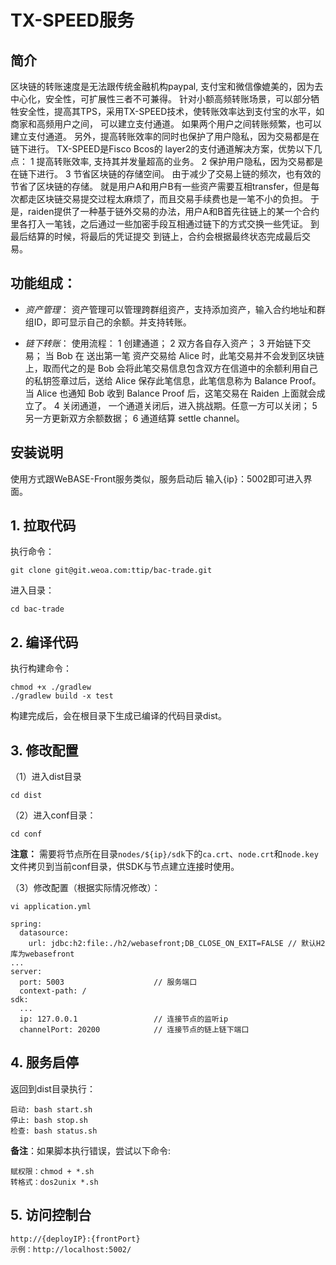 # TX-SPEED服务
## 简介
   区块链的转账速度是无法跟传统金融机构paypal, 支付宝和微信像媲美的，因为去中心化，安全性，可扩展性三者不可兼得。
   针对小额高频转账场景，可以部分牺牲安全性，提高其TPS，采用TX-SPEED技术，使转账效率达到支付宝的水平，如商家和高频用户之间，
   可以建立支付通道。 如果两个用户之间转账频繁，也可以建立支付通道。
   另外，提高转账效率的同时也保护了用户隐私，因为交易都是在链下进行。
   TX-SPEED是Fisco Bcos的 layer2的支付通道解决方案，优势以下几点：
   1 提高转账效率, 支持其并发量超高的业务。
   2 保护用户隐私，因为交易都是在链下进行。
   3 节省区块链的存储空间。 由于减少了交易上链的频次，也有效的节省了区块链的存储。
   就是用户A和用户B有一些资产需要互相transfer，但是每次都走区块链交易提交过程太麻烦了，而且交易手续费也是一笔不小的负担。
   于是，raiden提供了一种基于链外交易的办法，用户A和B首先往链上的某一个合约里各打入一笔钱，之后通过一些加密手段互相通过链下的方式交换一些凭证。
   到最后结算的时候，将最后的凭证提交 到链上，合约会根据最终状态完成最后交易。


## 功能组成：
- *资产管理*：
资产管理可以管理跨群组资产，支持添加资产，输入合约地址和群组ID，即可显示自己的余额。并支持转账。

- *链下转账*：
  使用流程：
  1 创建通道；
  2 双方各自存入资产；
  3 开始链下交易；
  当 Bob 在  送出第一笔 资产交易给 Alice 时，此笔交易并不会发到区块链上，取而代之的是 Bob 会将此笔交易信息包含双方在信道中的余额利用自己的私钥签章过后，送给 Alice 保存此笔信息，此笔信息称为 Balance Proof。当 Alice 也通知 Bob 收到 Balance Proof 后，这笔交易在 Raiden 上面就会成立了。
  4 关闭通道， 一个通道关闭后，进入挑战期。任意一方可以关闭；
  5 另一方更新双方余额数据；
  6 通道结算 settle channel。


## 安装说明
  
  使用方式跟WeBASE-Front服务类似，服务启动后 输入{ip}：5002即可进入界面。
## 1. 拉取代码
执行命令：
```
git clone git@git.weoa.com:ttip/bac-trade.git
```

进入目录：

```
cd bac-trade
```

## 2. 编译代码

执行构建命令：

```
chmod +x ./gradlew
./gradlew build -x test
```

构建完成后，会在根目录下生成已编译的代码目录dist。

## 3. 修改配置

（1）进入dist目录

```
cd dist
```

（2）进入conf目录：

```shell
cd conf
```

**注意：** 需要将节点所在目录`nodes/${ip}/sdk`下的`ca.crt`、`node.crt`和`node.key`文件拷贝到当前conf目录，供SDK与节点建立连接时使用。

（3）修改配置（根据实际情况修改）：

```
vi application.yml
```

``` 
spring:
  datasource:
    url: jdbc:h2:file:./h2/webasefront;DB_CLOSE_ON_EXIT=FALSE // 默认H2库为webasefront
...
server: 
  port: 5003                    // 服务端口
  context-path: /
sdk: 
  ...
  ip: 127.0.0.1                 // 连接节点的监听ip
  channelPort: 20200            // 连接节点的链上链下端口
```

## 4. 服务启停

返回到dist目录执行：
```shell
启动: bash start.sh
停止: bash stop.sh
检查: bash status.sh
```
**备注**：如果脚本执行错误，尝试以下命令:

```
赋权限：chmod + *.sh
转格式：dos2unix *.sh
```

## 5. 访问控制台

```
http://{deployIP}:{frontPort}
示例：http://localhost:5002/
```
